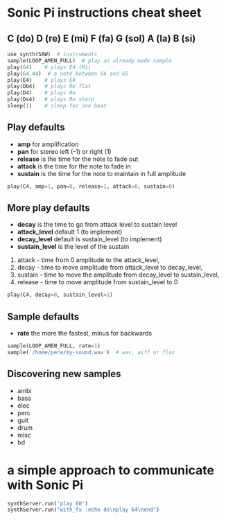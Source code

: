 # Sonic Pi instructions cheat sheet

## C (do) D (re) E (mi) F (fa) G (sol) A (la) B (si)

```python
use_synth(SAW)  # instruments
sample(LOOP_AMEN_FULL)  # play an already made sample
play(64)    # plays E4 (Mi)
play(64.44)  # a note between 64 and 65
play(E4)    # plays E4
play(Db4)   # plays Re flat
play(D4)    # plays Re
play(Ds4)   # plays Re sharp
sleep(1)    # sleep for one beat
```

## Play defaults

* __amp__ for amplification
* __pan__ for stereo left (-1) or right (1)
* __release__ is the time for the note to fade out
* __attack__ is the time for the note to fade in
* __sustain__ is the time for the note to maintain in full amplitude

```python
play(C4, amp=1, pan=0, release=1, attack=0, sustain=0)
```

## More play defaults

* __decay__ is the time to go from attack level to sustain level
* __attack_level__ default 1 (to implement)
* __decay_level__ default is sustain_level (to implement)
* __sustain_level__ is the level of the sustain


1. attack - time from 0 amplitude to the attack_level,
2. decay - time to move amplitude from attack_level to decay_level,
3. sustain - time to move the amplitude from decay_level to sustain_level,
4. release - time to move amplitude from sustain_level to 0

```python
play(C4, decay=0, sustain_level=1)
```

## Sample defaults

* __rate__ the more the fastest, minus for backwards

```python
sample(LOOP_AMEN_FULL, rate=1)
sample('/home/pere/my-sound.wav')  # wav, aiff or flac
```

## Discovering new samples

* ambi
* bass
* elec
* perc
* guit
* drum
* misc
* bd

# a simple approach to communicate with Sonic Pi

```python
synthServer.run('play 60')
synthServer.run("with_fx :echo do\nplay 64\nend")
```
